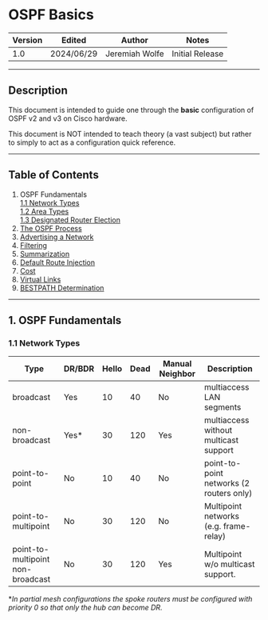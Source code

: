 # OSPF Basics

| Version | Edited  | Author | Notes |
| --- | --- | --- | --- |
| 1.0 | 2024/06/29 | Jeremiah Wolfe | Initial Release |   

---

## Description

This document is intended to guide one through the **basic** configuration of OSPF v2 and v3 on Cisco hardware.

This document is NOT intended to teach theory (a vast subject) but rather to simply to act as a configuration quick reference.

---

## Table of Contents


1. OSPF Fundamentals  
[1.1 Network Types](#network-types)  
[1.2 Area Types](#area-types)  
[1.3 Designated Router Election](#dr-election) 
2. [The OSPF Process](#ospf-process) 
3. [Advertising a Network](#advertising-network)
4. [Filtering](#filtering) 
5. [Summarization](#summarization) 
6. [Default Route Injection](#default-route-injection) 
7. [Cost](#cost)
8. [Virtual Links](#virtual-links)
9. [BESTPATH Determination](#bestpath)

---

## 1. OSPF Fundamentals

<!-- TOC --><a name="network-types"></a>

### 1.1 Network Types

| Type | DR/BDR  | Hello | Dead | Manual Neighbor | Description |
| --- | --- | --- | --- | --- | --- |
| broadcast | Yes | 10 | 40 | No |multiaccess LAN segments |
| non-broadcast | Yes* | 30 | 120 | Yes | multiaccess without multicast support |
| point-to-point | No | 10 | 40 | No |point-to-point networks (2 routers only) |
| point-to-multipoint | No | 30 | 120 | No | Multipoint networks (e.g. frame-relay)|
| point-to-multipoint non-broadcast | No | 30 | 120 | Yes | Multipoint w/o multicast support.

**In partial mesh configurations the spoke routers must be configured with priority 0 so that only the hub can become DR.*